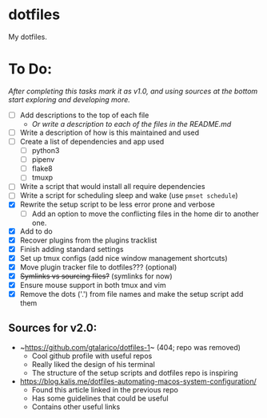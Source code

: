 # dotfiles
My dotfiles.

# To Do:
_After completing this tasks mark it as v1.0, and using sources at the bottom
start exploring and developing more._
- [ ] Add descriptions to the top of each file
    - _Or write a description to each of the files in the README.md_
- [ ] Write a description of how is this maintained and used
- [ ] Create a list of dependencies and app used
    - [ ] python3
    - [ ] pipenv
    - [ ] flake8
    - [ ] tmuxp
- [ ] Write a script that would install all require dependencies
- [ ] Write a script for scheduling sleep and wake (use `pmset schedule`)
- [x] Rewrite the setup script to be less error prone and verbose
    - [ ] Add an option to move the conflicting files in the home dir to
        another one.
- [x] Add to do
- [x] Recover plugins from the plugins tracklist
- [x] Finish adding standard settings
- [x] Set up tmux configs (add nice window management shortcuts)
- [x] Move plugin tracker file to dotfiles??? (optional)
- [x] ~~Symlinks vs sourcing files?~~ (symlinks for now)
- [x] Ensure mouse support in both tmux and vim
- [x] Remove the dots ('.') from file names and make the setup script add them

## Sources for v2.0:
- ~https://github.com/gtalarico/dotfiles-1~ (404; repo was removed)
    - Cool github profile with useful repos
    - Really liked the design of his terminal
    - The structure of the setup scripts and dotfiles repo is inspiring
- https://blog.kalis.me/dotfiles-automating-macos-system-configuration/
    - Found this article linked in the previous repo
    - Has some guidelines that could be useful
    - Contains other useful links
